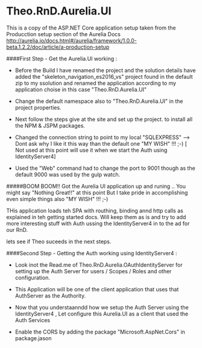# Theo.RnD.Aurelia.UI

This is a copy of the ASP.NET Core application setup taken from the Producction setup section of the Aurelia Docs http://aurelia.io/docs.html#/aurelia/framework/1.0.0-beta.1.2.2/doc/article/a-production-setup

####First Step - Get the Aurelia.UI working : 

* Before the Build I have renamed the project and the solution details have added the "skeleton_navigation_es2016_vs" project found in the default zip to my ssolution and renamed the application according to my application choise  in this case "Theo.RnD.Aurelia.UI"

* Change the default namespace also to "Theo.RnD.Aurelia.UI" in the project properties.

* Next follow the steps give at the site and set up the project. to install all  the NPM & JSPM packages.

* Changed the connection string to point to my local "SQLEXPRESS" --> Dont ask why I like it this way than the default one "MY WISH" !!! ;-) [ Not used at this point will use it when we start the Auth  using IdentityServer4]

* Used the "Web" command had to change the port to 9001 though as the default 9000 was used by the gulp watch.

#####BOOM BOOM!! Got the Aurelia UI application up  and runing .. You might say "Nothing Great!!" at this point But I take  pride in accomplishing even simple things also "MY WISH" !!! ;-)

THis application loads teh SPA with routhing, binding annd http calls as explained in teh getting started docs. Will keep them as is and try to add more interesting stuff with Auth ussing the IdentityServer4 in to the ad for our RnD. 

lets see if Theo suceeds in the next steps.

####Second Step - Getting the Auth working using IdentityServer4 : 

* Look inot the Read.me of Theo.RnD.Aurelia.OAuthIdentityServer for setting up the Auth Server for users / Scopes / Roles and other configuration.

* This Application will be one of the client application that uses that  AuthServer as the Authority.

* Now that you understaanndd how we setup the Auth Server using the IdentityServer4 , Let configure this Aurelia.UI as a client that used the Auth Services

* Enable the CORS by adding the package "Microsoft.AspNet.Cors" in package.jason 

